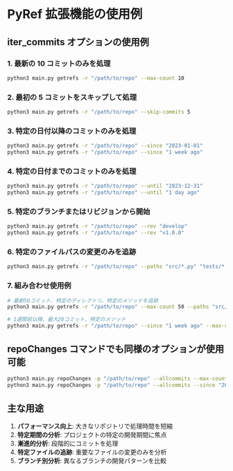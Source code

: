 # PyRef 拡張機能の使用例

## iter_commits オプションの使用例

### 1. 最新の 10 コミットのみを処理

```bash
python3 main.py getrefs -r "/path/to/repo" --max-count 10
```

### 2. 最初の 5 コミットをスキップして処理

```bash
python3 main.py getrefs -r "/path/to/repo" --skip-commits 5
```

### 3. 特定の日付以降のコミットのみを処理

```bash
python3 main.py getrefs -r "/path/to/repo" --since "2023-01-01"
python3 main.py getrefs -r "/path/to/repo" --since "1 week ago"
```

### 4. 特定の日付までのコミットのみを処理

```bash
python3 main.py getrefs -r "/path/to/repo" --until "2023-12-31"
python3 main.py getrefs -r "/path/to/repo" --until "1 day ago"
```

### 5. 特定のブランチまたはリビジョンから開始

```bash
python3 main.py getrefs -r "/path/to/repo" --rev "develop"
python3 main.py getrefs -r "/path/to/repo" --rev "v1.0.0"
```

### 6. 特定のファイルパスの変更のみを追跡

```bash
python3 main.py getrefs -r "/path/to/repo" --paths "src/*.py" "tests/*.py"
```

### 7. 組み合わせ使用例

```bash
# 最新50コミット、特定のディレクトリ、特定のメソッドを追跡
python3 main.py getrefs -r "/path/to/repo" --max-count 50 --paths "src/core/*.py" -m "calculate" --match-mode partial

# 1週間前以降、最大20コミット、特定のメソッド
python3 main.py getrefs -r "/path/to/repo" --since "1 week ago" --max-count 20 -m "init" --match-mode exact
```

## repoChanges コマンドでも同様のオプションが使用可能

```bash
python3 main.py repoChanges -p "/path/to/repo" --allcommits --max-count 10
python3 main.py repoChanges -p "/path/to/repo" --allcommits --since "2023-01-01" --until "2023-12-31"
```

## 主な用途

1. **パフォーマンス向上**: 大きなリポジトリで処理時間を短縮
2. **特定期間の分析**: プロジェクトの特定の開発期間に焦点
3. **漸進的分析**: 段階的にコミットを処理
4. **特定ファイルの追跡**: 重要なファイルの変更のみを分析
5. **ブランチ別分析**: 異なるブランチの開発パターンを比較

